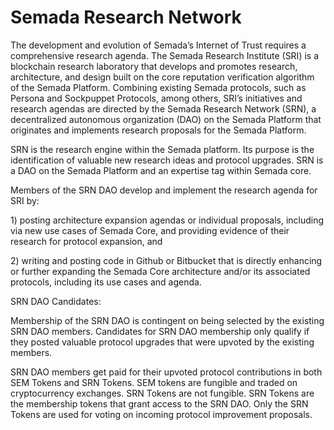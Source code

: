 # Semada Research Network

The development and evolution of Semada’s Internet of Trust requires a comprehensive research agenda. The Semada Research Institute \(SRI\) is a blockchain research laboratory that develops and promotes research, architecture, and design built on the core reputation verification algorithm of the Semada Platform. Combining existing Semada protocols, such as Persona and Sockpuppet Protocols, among others, SRI’s initiatives and research agendas are directed by the Semada Research Network \(SRN\), a decentralized autonomous organization \(DAO\) on the Semada Platform that originates and implements research proposals for the Semada Platform.

SRN is the research engine within the Semada platform. Its purpose is the identification of valuable new research ideas and protocol upgrades. SRN is a DAO on the Semada Platform and an expertise tag within Semada core.

Members of the SRN DAO develop and implement the research agenda for SRI by:

1\)   posting architecture expansion agendas or individual proposals, including via new use cases of Semada Core, and providing evidence of their research for protocol expansion, and

2\)   writing and posting code in Github or Bitbucket that is directly enhancing or further expanding the Semada Core architecture and/or its associated protocols, including its use cases and agenda.  


SRN DAO Candidates:

Membership of the SRN DAO is contingent on being selected by the existing SRN DAO members. Candidates for SRN DAO membership only qualify if they posted valuable protocol upgrades that were upvoted by the existing members.

SRN DAO members get paid for their upvoted protocol contributions in both SEM Tokens and SRN Tokens. SEM tokens are fungible and traded on cryptocurrency exchanges. SRN Tokens are not fungible. SRN Tokens are the membership tokens that grant access to the SRN DAO. Only the SRN Tokens are used for voting on incoming protocol improvement proposals.  


